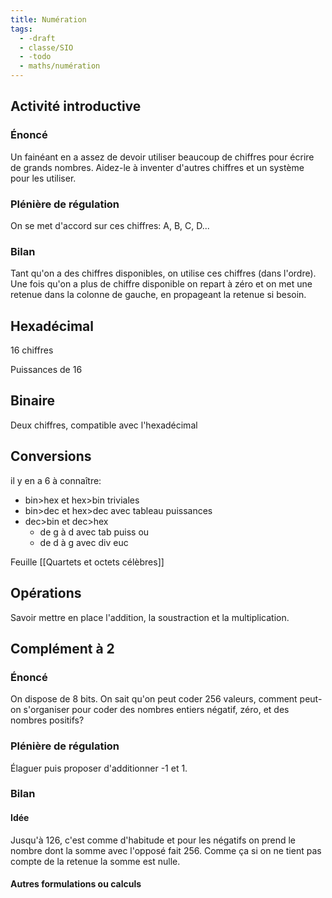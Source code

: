 ```yaml
---
title: Numération
tags:
  - -draft
  - classe/SIO
  - -todo
  - maths/numération
---
```


## Activité introductive

### Énoncé

Un fainéant en a assez de devoir utiliser beaucoup 
de chiffres pour écrire de grands nombres. Aidez-le
à inventer d'autres chiffres et un système pour les
utiliser.

### Plénière de régulation 

On se met d'accord sur ces chiffres: A, B, C, D...

### Bilan

Tant qu'on a des chiffres disponibles, on utilise ces chiffres
(dans l'ordre). Une fois qu'on a plus de chiffre disponible
on repart à zéro et on met une retenue dans la colonne de
gauche, en propageant la retenue si besoin.

## Hexadécimal

16 chiffres

Puissances de 16

## Binaire

Deux chiffres, compatible avec l'hexadécimal

## Conversions

il y en a 6 à connaître:

- bin>hex et hex>bin triviales
- bin>dec et hex>dec avec tableau puissances
- dec>bin et dec>hex
  - de g à d avec tab puiss ou
  - de d à g avec div euc

Feuille [[Quartets et octets célèbres]]

## Opérations

Savoir mettre en place l'addition, la soustraction
et la multiplication.

## Complément à 2

### Énoncé 

On dispose de 8 bits. On sait qu'on peut coder 256
valeurs, comment peut-on s'organiser pour coder
des nombres entiers négatif, zéro, et des nombres
positifs?

### Plénière de régulation 

Élaguer puis proposer d'additionner -1 et 1.

### Bilan

#### Idée

Jusqu'à 126, c'est comme d'habitude et pour
les négatifs on prend le nombre dont la somme
avec l'opposé fait 256. Comme ça si on ne
tient pas compte de la retenue la somme
est nulle.

#### Autres formulations ou calculs
